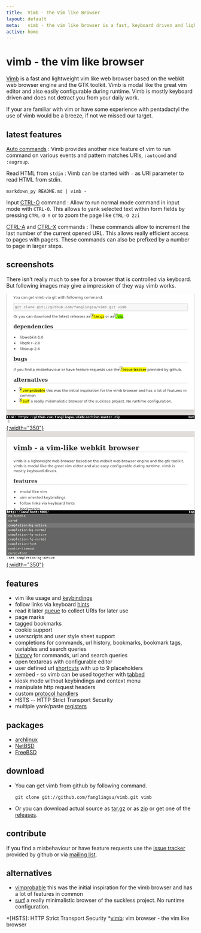 ```yaml
---
title:  Vimb - The Vim like Browser
layout: default
meta:   vimb - the vim like browser is a fast, keyboard driven and lightweight web-browser
active: home
---
```



# vimb - the vim like browser

[Vimb][vimb] is a fast and lightweight vim like web browser based on the
webkit web browser engine and the GTK toolkit. Vimb is modal like the great
vim editor and also easily configurable during runtime. Vimb is mostly
keyboard driven and does not detract you from your daily work.

If your are familiar with vim or have some experience with pentadactyl the use
of vimb would be a breeze, if not we missed our target.

## latest features

[Auto commands](commands.html#autocmd)
: Vimb provides another nice feature of vim to run command on various events and
  pattern matches URIs, `:autocmd` and `:augroup`.

Read HTML from `stdin`
: Vimb can be started with `-` as URI parameter to read HTML from stdin.
  ```
  markdown_py README.md | vimb -
  ```

Input [CTRL-O](keybindings.html#i_CTRL-O) command
: Allow to run normal mode command in input mode with `CTRL-O`. This allows to
  yank selected text within form fields by pressing `CTRL-O Y` or to zoom the
  page like `CTRL-O 2zi`

[CTRL-A](keybindings.html#n_CTRL-A) and [CTRL-X](keybindings.html#n_CTRL-X) commands
: These commands allow to increment the last number of the current opened URL.
  This allows really efficient access to pages with pagers. These commands can
  also be prefixed by a number to page in larger steps. 

## screenshots

There isn't really much to see for a browser that is controlled via keyboard.
But following images may give a impression of they way vimb works.

[![link hinting](media/vimb-hints.png "link hinting (688x472 32kB)"){:width="350"}](media/vimb-hints.png)
[![setting completion of vimb](media/vimb-completion.png "completion of settings (690x472 10kB)"){:width="350"}](media/vimb-completion.png)

## features

- vim like usage and [keybindings][]
- follow links via keyboard [hints][]
- read it later [queue][] to collect URIs for later use
- page marks
- tagged bookmarks
- cookie support
- userscripts and user style sheet support
- completions for commands, url history, bookmarks, bookmark tags, variables
  and search queries
- [history][] for commands, url and search queries
- open textareas with configurable editor
- user defined url [shortcuts][] with up to 9 placeholders
- xembed - so vimb can be used together with [tabbed](faq.html#tabbed)
- kiosk mode without keybindings and context menu
- manipulate http request headers
- custom [protocol handlers][handlers]
- HSTS -- HTTP Strict Transport Security
- multiple yank/paste [registers][]

## packages

- [archlinux][]
- [NetBSD][]
- [FreeBSD][]

## download
- You can get vimb from github by following command.

      git clone git://github.com/fanglingsu/vimb.git vimb

- Or you can download actual source as [tar.gz][tgz] or as [zip][] or get
  one of the [releases][].

## contribute

If you find a misbehaviour or have feature requests use the
[issue tracker][bug] provided by github or via [mailing list][mail].

## alternatives

- [vimprobable][] this was the initial inspiration for the vimb browser and has
  a lot of features in common
- [surf][] a really minimalistic browser of the suckless project. No runtime
  configuration.

[FreeBSD]:     http://www.freshports.org/www/vimb/ "vimb - FreeBSD port"
[NetBSD]:      http://pkgsrc.se/wip/vimb "vimb - NetBSD package"
[archlinux]:   https://aur.archlinux.org/packages/vimb-git/ "vimb - archlinux package"
[bug]:         https://github.com/fanglingsu/vimb/issues "vimb vim like browser - issues"
[handlers]:    commands.html#handlers "vimb custom protocol handlers"
[hints]:       keybindings.html#hinting "vimb hinting"
[history]:     keybindings.html#history "vimb keybindings to access history"
[keybindings]: keybindings.html "vimb keybindings"
[mail]:        https://lists.sourceforge.net/lists/listinfo/vimb-users "vimb vim like browser - mailing list"
[queue]:       commands.html#queue "vimb read it later queue feature"
[registers]:   keybindings.html#registers "vimb yank/paste registers"
[releases]:    https://github.com/fanglingsu/vimb/releases "vimb download releases"
[shortcuts]:   commands.html#shortcuts "vimb shortcuts"
[surf]:        http://surf.suckless.org/
[tgz]:         https://github.com/fanglingsu/vimb/archive/master.tar.gz "vimb download tar.gz"
[vimb]:        https://github.com/fanglingsu/vimb "vimb project sources"
[vimprobable]: http://sourceforge.net/apps/trac/vimprobable/
[zip]:         https://github.com/fanglingsu/vimb/archive/master.zip "vimb download zip"
*[HSTS]:       HTTP Strict Transport Security
*[vimb]:       vim browser - the vim like browser
